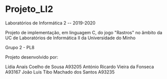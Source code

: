 # Projeto_LI2
Laboratórios de Informática 2 --  2019-2020

Projeto de implementação, em linguagem C, do jogo "Rastros" no âmbito da UC de Laboratórios de Informática II da Universidade do Minho

Grupo 2 - PL8

Projeto desenvolvido por:

Lídia Anaís Coelho de Sousa A93205
António Ricardo Vieira da Fonseca A93167
João Luis Tibo Machado dos Santos A93235
